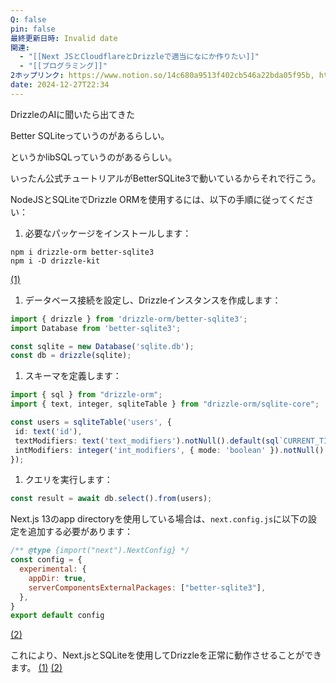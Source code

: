 ```yaml
---
Q: false
pin: false
最終更新日時: Invalid date
関連:
  - "[[Next JSとCloudflareとDrizzleで適当になにか作りたい]]"
  - "[[プログラミング]]"
2ホップリンク: https://www.notion.so/14c680a9513f402cb546a22bda05f95b, https://www.notion.so/53ca0bb5fcaf49e788eee27974e0266d,https://www.notion.so/0a41298b69ab4dc794deb8b3d3d1ee05, https://www.notion.so/14c680a9513f402cb546a22bda05f95b, https://www.notion.so/34f92ffc1e4c4d1b857b21a7d6b1b1de, https://www.notion.so/3d616c7cd72f4094801215141f8c2728, https://www.notion.so/68683c8593d4479c99a07fde3e6774bc, https://www.notion.so/7aabe6e7f03a44b28cdaeb92e3ef259b, https://www.notion.so/90e8af62936e4d72a8ce6914ad492062, https://www.notion.so/9ba61d2d4f2044349a218692fcc1e00b, https://www.notion.so/ca8169668e454da2a8959019045176b4, https://www.notion.so/d38b1d3b7fcd4e1d91dcec4bb1a4e39b, https://www.notion.so/de44079af2ea4e5aa1a89d5652190257, https://www.notion.so/ebd3d7a92c894323b0da135a2bdefa13, https://www.notion.so/fa1ab1433fe44fb981cf3eecfca12657
date: 2024-12-27T22:34
---
```

  
DrizzleのAIに聞いたら出てきた  

Better SQLiteっていうのがあるらしい。

というかlibSQLっていうのがあるらしい。

いったん公式チュートリアルがBetterSQLite3で動いているからそれで行こう。

  

  

  

  

NodeJSとSQLiteでDrizzle ORMを使用するには、以下の手順に従ってください：

1. 必要なパッケージをインストールします：

```Shell
npm i drizzle-orm better-sqlite3
npm i -D drizzle-kit
```

[(1)](https://orm.drizzle.team/docs/get-started-sqlite#better-sqlite3)

1. データベース接続を設定し、Drizzleインスタンスを作成します：

```TypeScript
import { drizzle } from 'drizzle-orm/better-sqlite3';
import Database from 'better-sqlite3';

const sqlite = new Database('sqlite.db');
const db = drizzle(sqlite);
```

  

1. スキーマを定義します：

```TypeScript
import { sql } from "drizzle-orm";
import { text, integer, sqliteTable } from "drizzle-orm/sqlite-core";

const users = sqliteTable('users', {
 id: text('id'),
 textModifiers: text('text_modifiers').notNull().default(sql`CURRENT_TIMESTAMP`),
 intModifiers: integer('int_modifiers', { mode: 'boolean' }).notNull().default(false),
});
```

1. クエリを実行します：

```TypeScript
const result = await db.select().from(users);
```

Next.js 13のapp directoryを使用している場合は、`next.config.js`に以下の設定を追加する必要があります：

```JavaScript
/** @type {import("next").NextConfig} */
const config = {
  experimental: {
    appDir: true,
    serverComponentsExternalPackages: ["better-sqlite3"],
  },
}
export default config
```

[(2)](https://github.com/drizzle-team/drizzle-orm/issues/249)

これにより、Next.jsとSQLiteを使用してDrizzleを正常に動作させることができます。 [(1)](https://orm.drizzle.team/docs/get-started-sqlite#better-sqlite3) [(2)](https://github.com/drizzle-team/drizzle-orm/issues/249)